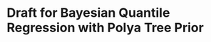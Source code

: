 Draft for Bayesian Quantile Regression with Polya Tree Prior
============================================================

